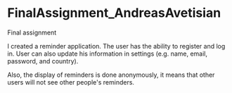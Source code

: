 # FinalAssignment_AndreasAvetisian
Final assignment

I created a reminder application. 
The user has the ability to register and log in. 
User can also update his information in settings (e.g. name, email, password, and country).

Also, the display of reminders is done anonymously, it means that other users will not see other people's reminders.
